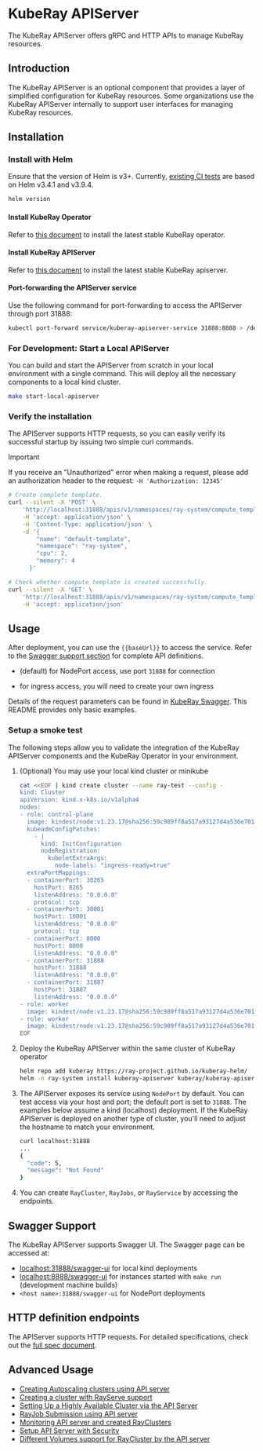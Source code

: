 <!-- markdownlint-disable MD013 -->
# KubeRay APIServer

The KubeRay APIServer offers gRPC and HTTP APIs to manage KubeRay resources.

## Introduction

The KubeRay APIServer is an optional component that provides a layer of simplified configuration for KubeRay resources. Some organizations use the KubeRay APIServer internally to support user interfaces for managing KubeRay resources.

## Installation

### Install with Helm

Ensure that the version of Helm is v3+. Currently, [existing CI tests](https://github.com/ray-project/kuberay/blob/master/.github/workflows/helm-lint.yaml) are based on Helm v3.4.1 and v3.9.4.

```sh
helm version
```

#### Install KubeRay Operator

Refer to [this document](https://docs.ray.io/en/master/cluster/kubernetes/getting-started/kuberay-operator-installation.html#kuberay-operator-deploy) to install the latest stable KubeRay operator.

#### Install KubeRay APIServer

Refer to [this document](../helm-chart/kuberay-apiserver/README.md) to install the latest stable KubeRay apiserver.

#### Port-forwarding the APIServer service

Use the following command for port-forwarding to access the APIServer through port 31888:

```sh
kubectl port-forward service/kuberay-apiserver-service 31888:8888 > /dev/null &
```

### For Development: Start a Local APIServer

You can build and start the APIServer from scratch in your local environment with a single command. This will deploy all the necessary components to a local kind cluster.

```sh
make start-local-apiserver
```

### Verify the installation

The APIServer supports HTTP requests, so you can easily verify its successful startup by issuing two simple curl commands.

> [!IMPORTANT]
> If you receive an "Unauthorized" error when making a request, please add an
> authorization header to the request: `-H 'Authorization: 12345'`

```sh
# Create complete template.
curl --silent -X 'POST' \
    'http://localhost:31888/apis/v1/namespaces/ray-system/compute_templates' \
    -H 'accept: application/json' \
    -H 'Content-Type: application/json' \
    -d '{
        "name": "default-template",
        "namespace": "ray-system",
        "cpu": 2,
        "memory": 4
      }'

# Check whether compute template is created successfully.
curl --silent -X 'GET' \
    'http://localhost:31888/apis/v1/namespaces/ray-system/compute_templates' \
    -H 'accept: application/json'
```

## Usage

After deployment, you can use the `{{baseUrl}}` to access the service. Refer to the [Swagger support section](https://ray-project.github.io/kuberay/components/apiserver/#swagger-support) for complete API definitions.

- (default) for NodePort access, use port `31888` for connection

- for ingress access, you will need to create your own ingress

Details of the request parameters can be found in [KubeRay Swagger](https://github.com/ray-project/kuberay/tree/master/proto/swagger). This README provides only basic examples.

### Setup a smoke test

The following steps allow you to validate the integration of the KubeRay APIServer components and the KubeRay Operator in your environment.

1. (Optional) You may use your local kind cluster or minikube

    ```bash
    cat <<EOF | kind create cluster --name ray-test --config -
    kind: Cluster
    apiVersion: kind.x-k8s.io/v1alpha4
    nodes:
    - role: control-plane
      image: kindest/node:v1.23.17@sha256:59c989ff8a517a93127d4a536e7014d28e235fb3529d9fba91b3951d461edfdb
      kubeadmConfigPatches:
        - |
          kind: InitConfiguration
          nodeRegistration:
            kubeletExtraArgs:
              node-labels: "ingress-ready=true"
      extraPortMappings:
      - containerPort: 30265
        hostPort: 8265
        listenAddress: "0.0.0.0"
        protocol: tcp
      - containerPort: 30001
        hostPort: 10001
        listenAddress: "0.0.0.0"
        protocol: tcp
      - containerPort: 8000
        hostPort: 8000
        listenAddress: "0.0.0.0"
      - containerPort: 31888
        hostPort: 31888
        listenAddress: "0.0.0.0"
      - containerPort: 31887
        hostPort: 31887
        listenAddress: "0.0.0.0"
    - role: worker
      image: kindest/node:v1.23.17@sha256:59c989ff8a517a93127d4a536e7014d28e235fb3529d9fba91b3951d461edfdb
    - role: worker
      image: kindest/node:v1.23.17@sha256:59c989ff8a517a93127d4a536e7014d28e235fb3529d9fba91b3951d461edfdb
    EOF
    ```

2. Deploy the KubeRay APIServer within the same cluster of KubeRay operator

    ```sh
    helm repo add kuberay https://ray-project.github.io/kuberay-helm/
    helm -n ray-system install kuberay-apiserver kuberay/kuberay-apiserver -n ray-system --create-namespace
    ```

3. The APIServer exposes its service using `NodePort` by default. You can test access via your host and port; the default port is set to `31888`. The examples below assume a kind (localhost) deployment. If the KubeRay APIServer is deployed on another type of cluster, you'll need to adjust the hostname to match your environment.

    ```sh
    curl localhost:31888
    ...
    {
      "code": 5,
      "message": "Not Found"
    }
    ```

4. You can create `RayCluster`, `RayJobs`, or `RayService` by accessing the endpoints.

## Swagger Support

The KubeRay APIServer supports Swagger UI. The Swagger page can be accessed at:

- [localhost:31888/swagger-ui](localhost:31888/swagger-ui) for local kind deployments
- [localhost:8888/swagger-ui](localhost:8888/swagger-ui) for instances started with `make run` (development machine builds)
- `<host name>:31888/swagger-ui` for NodePort deployments

## HTTP definition endpoints

The APIServer supports HTTP requests. For detailed specifications, check out the [full spec document](HttpRequestSpec.md).

## Advanced Usage

- [Creating Autoscaling clusters using API server](./Autoscaling.md)
- [Creating a cluster with RayServe support](./CreatingServe.md)
- [Setting Up a Highly Available Cluster via the API Server](./HACluster.md)
- [RayJob Submission using API server](./JobSubmission.md)
- [Monitoring API server and created RayClusters](./Monitoring.md)
- [Setup API Server with Security](./SecuringImplementation.md)
- [Different Volumes support for RayCluster by the API server](./Volumes.md)
